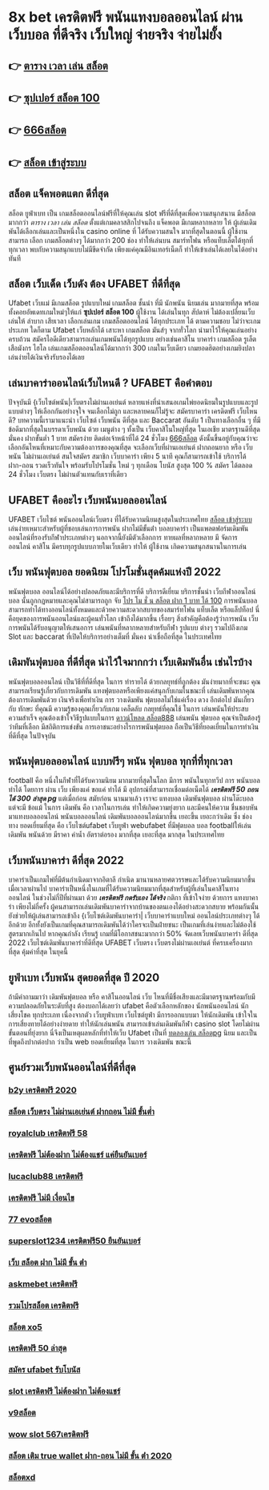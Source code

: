 # 8x bet เครดิตฟรี พนันแทงบอลออนไลน์  ผ่านเว็บบอล ที่ดีจริง เว็บใหญ่ จ่ายจริง จ่ายไม่ยั้ง

## 👉 [ตาราง เวลา เล่น สล็อต](https://www.ufaeat.com/regis-ufabet-master-free/)
## 👉 [ซุปเปอร์ สล็อต 100](https://www.ufaeat.com/regis-ufabet-master-free/)
## 👉 [666สล็อต](https://www.ufaeat.com/ทางเข้ายูฟ่าเบท-ufabet/)
## 👉 [สล็อต เข้าสู่ระบบ](https://www.ufaeat.com/ทางเข้ายูฟ่าเบท-ufabet/)

## สล็อต  แจ็คพอตแตก ดีที่สุด

สล็อต ยูฟ่าเบท   เป็น เกมสล็อตออนไลน์ฟรีที่ให้คุณเล่น slot ฟรีที่ดีที่สุดเพื่อความสนุกสนาน มีสล็อต มากกว่า *ตาราง เวลา เล่น สล็อต* ตั้งแต่เกมคลาสสิกไปจนถึง แจ็คพอต  มีเกมหลากหลาย ให้ ผู้เล่นเดิมพันได้เลือกเล่นและเป็นหนึ่งใน  casino online   ที่  ได้รับความสนใจ มากที่สุดในตอนนี้  ผู้ใช้งาน   สามารถ เลือก เกมสล็อตต่างๆ ได้มากกว่า 200 ช่อง   ทำให้เล่นบน สมาร์ทโฟน หรือแท็บเล็ตได้ทุกที่ทุกเวลา พบกับความสนุกแบบไม่มีขีดจำกัด เพียงแค่คุณมีอินเทอร์เน็ตก็  ทำให้เข้าเล่นได้เลยในได้อย่างทันที  


##  สล็อต  เว็บเด็ด เว็บดัง ต้อง  UFABET ที่ดีที่สุด

 Ufabet เว็บแม่ มีเกมสล็อต รูปแบบใหม่ เกมสล็อต ชั้นนำ ที่มี นักพนัน นิยมเล่น มากมายที่สุด  พร้อมทั้งคอยอัพเดทเกมใหม่ๆให้แก่ **ซุปเปอร์ สล็อต 100** ผู้ใช้งาน ได้เล่นในทุก สัปดาห์   ไม่ต้องเปลี่ยนเว็บเล่นให้ ลำบาก เสียเวลา เลือกเล่นเกม เกมสล็อตออนไลน์ ได้ทุกประเภท ได้ ตามความชอบ ไม่ว่าจะเกม ประเภท ใดก็ตาม  Ufabet เว็บหลักได้ เสาะหา เกมสล็อต มันส์ๆ จากทั่วโลก  นำมาไว้ให้คุณเล่นอย่างครบถ้วน  สมัครไอดีเดียวสามารถเล่นเกมพนันได้ทุกรูปแบบ  อย่างเช่นคาสิโน บาคาร่า เกมสล็อต  รูเล็ต เสือมังกร ไฮโล เล่นเกมสล็อตออนไลน์ได้มากกว่า 300 เกมในเว็บเดียว เกมยอดฮิตอย่างเกมยิงปลา เล่นง่ายได้เงินจริงรับรองได้เลย


## เล่นบาคาร่าออนไลน์เว็บไหนดี ? UFABET คือคำตอบ

ปัจจุบันมี {เว็บไซต์พนัน|เว็บตรงไม่ผ่านเอเย่นต์  หลายแห่งที่นำเสนอเกมไพ่ยอดนิยมในรูปแบบและรูปแบบต่างๆ ให้เลือกกันอย่างจุใจ จนเลือกไม่ถูก และหลายคนก็ไม่รู้จะ  สมัครบาคาร่า เครดิตฟรี เว็บไหนดี? บทความนี้เรามาแนะนำ เว็บไซต์ เว็บพนัน ดีที่สุด และ Baccarat อันดับ 1 เป็นทางเลือกอื่น ๆ ที่มีข้อดีมากที่สุดในบรรดาเว็บพนัน ด้วย  เมนูต่าง ๆ  ทั้งเป็น เว็บคาสิโนใหญ่ที่สุด   ในเอเชีย มาตรฐานดีที่สุด มั่นคง ฝากขั้นต่ำ 1 บาท   สมัครง่าย ติดต่อเจ้าหน้าที่ได้ 24 ชั่วโมง  [666สล็อต](https://www.ufaeat.com/ทางเข้ายูฟ่าเบท-ufabet/) ดังนั้นขึ้นอยู่กับคุณว่าจะเลือกอันไหนที่เหมาะกับความต้องการของคุณที่สุด จะเลือกเว็บที่ผ่านเอเย่นต์ ฝากถอนยาก หรือ  เว็บ พนัน ไม่ผ่านเอเย่นต์ สนใจสมัคร สมาชิก เว็บบาคาร่า  เพียง 5 นาที คุณก็สามารถเข้าใช้ บริการได้ ฝาก-ถอน รวดเร็วทันใจ พร้อมรับโปรโมชั่น ใหม่ ๆ ทุกเดือน โบนัส สูงสุด 100 % สมัคร ได้ตลอด 24 ชั่วโมง  เว็บตรง ไม่ผ่านตัวแทนกับเราที่เดียว 

## UFABET คืออะไร เว็บพนันบอลออนไลน์

UFABET เว็บไซต์  พนันออนไลน์เว็บตรง  ที่ได้รับความนิยมสูงสุดในประเทศไทย [สล็อต เข้าสู่ระบบ](https://www.ufaeat.com/credit-free-50/) เล่นง่ายเหมาะสำหรับผู้ที่ชอบเล่นการการพนัน  ฝากไม่มีขั้นต่ํา บอลบาคาร่า  เป็นแพลตฟอร์มเดิมพันออนไลน์ที่รองรับกีฬาประเภทต่างๆ นอกจากนี้ยังมีตัวเลือกการ ทายผลที่หลากหลาย มี จัดการ  ออนไลน์ คาสิโน  มีครบทุกรูปแบบภายในเว็บเดียว ทำให้ ผู้ใช้งาน เกิดความสนุกสนานในการเล่น

## เว็บ  พนันฟุตบอล ยอดนิยม โปรโมชั่นสุดค้มแห่งปี 2022

 พนันฟุตบอล ออนไลน์ได้อย่างปลอดภัยและมีบริการที่ดี บริการดีเยี่ยม บริการชั้นนำ เว็บกีฬาออนไลน์ บอล นั้นถูกกฎหมายและคุณไม่สามารถถูก จับ  [โปร โม ชั่ น สล็อต ฝาก 1 บาท ได้ 100](https://www.ufaeat.com/ufabet-master-login/) การพนันบอลสามารถทำได้ทางออนไลน์ทั้งหมดและด้วยความสะดวกสบายของสมาร์ทโฟน แท็บเล็ต หรือแล็ปท็อป นี่คือยุคของการพนันออนไลน์และผู้คนทั่วโลก เข้าถึงได้มากขึ้น เรื่อยๆ สิ่งสำคัญคือต้องรู้ว่าการพนัน  เว็บการพนันได้รับอนุญาตให้เสนอการ เล่นพนันที่หลากหลายสำหรับกีฬา รูปแบบ ต่างๆ รวมไปถึงเกม Slot และ baccarat ที่เปิดให้บริการอย่างเต็มที่ มั่นคง น่าเชื่อถือที่สุด ในประเทศไทย 

##  เดิมพันฟุตบอล  ที่ดีที่สุด  น่าไว้ใจมากกว่า เว็บเดิมพันอื่น เช่นไรบ้าง 

 พนันฟุตบอลออนไลน์ เป็นวิธีที่ที่ดีที่สุด ในการ ทำรายได้ ด้วยกลยุทธ์ที่ถูกต้อง มันง่ายมากที่จะชนะ คุณสามารถเรียนรู้เกี่ยวกับการเดิมพัน  แทงฟุตบอลหรือเพียงแค่สนุกกับเกมในขณะที่ เล่นเดิมพันหากคุณต้องการเดิมพันด้วย เงินจริงเพื่อทำเงิน การ วางเดิมพัน ฟุตบอลไม่ใช่แค่เรื่อง ดวง อีกต่อไป มันเกี่ยวกับ ทักษะ ที่คุณมี ความรู้ของคุณเกี่ยวกับเกม  เคล็ดลับ กลยุทธ์ที่คุณใช้ ในการ เล่นพนันให้ประสบความสำเร็จ คุณต้องเข้าใจวิธีรูปแบบในการ [ดาวน์โหลด สล็อต888](https://www.ufaeat.com/) เล่นพนัน ฟุตบอล คุณจำเป็นต้องรู้ว่าทีมที่เลือก  มีสถิติการแข่งขัน การเอาชนะอย่างไรการพนันฟุตบอล ถือเป็นวิธีที่ยอดเยี่ยมในการทำเงิน ที่ดีที่สุด ในปัจจุบัน

##  พนันฟุตบอลออนไลน์  แบบฟรีๆ พนัน ฟุตบอล ทุกที่ที่ทุกเวลา

 football คือ หนึ่งในกีฬาที่ได้รับความนิยม  มากมายที่สุดในโลก มีการ พนันในทุกทวีป การ พนันบอล ทำได้  โดยการ ผ่าน  เว็บ  เพียงแค่ ขอแค่ ทำได้ มี อุปกรณ์ที่สามารถเชื่อมต่อเน็ตได้ ***เครดิตฟรี 50 ถอนได้ 300 ล่าสุด pg*** แต่เมื่อก่อน สมัยก่อน นานมาแล้ว เราจะ แทงบอล เดิมพันฟุตบอล  ผ่านโต๊ะบอล แต่จะมี ข้อแม้ ในการ เดิมพัน  คือ  เวลาในการเล่น ทำให้เกิดความยุ่งยาก และมีคนให้ความ ชื่นชอบหันมาแทงบอลออนไลน์ พนันบอลออนไลน์ เดิมพันบอลออนไลน์มากขึ้น เยอะขึ้น เยอะกว่าเดิม ซึ่ง ช่องทาง  ยอดเยี่ยมที่สุด  คือ เว็บไซต์ufabet เว็บยูฟ่า webufabet ที่มีฟุตบอล บอล footballให้เล่น เดิมพัน พนันด้วย มีราคา ค่าน้ำ อัตราต่อรอง มากที่สุด เยอะที่สุด มากสุด ในประเทศไทย



## เว็บพนันบาคาร่า ดีที่สุด 2022 

บาคาร่าเป็นเกมไพ่ที่มีต้นกำเนิดมาจากอิตาลี กำเนิด มานานหลายศตวรรษและได้รับความนิยมมากขึ้นเมื่อเวลาผ่านไป บาคาร่าเป็นหนึ่งในเกมที่ได้รับความนิยมมากที่สุดสำหรับผู้ที่เล่นในคาสิโนทางออนไลน์ ในช่วงไม่กี่ปีที่ผ่านมา ด้วย   ***เครดิตฟรี กดรับเอง ได้จริง*** กติกา  ที่เข้าใจง่าย ด้วยการ แทงบาคาร่า  เพียงไม่กี่ครั้ง ผู้คนสามารถเล่นเดิมพันบาคาร่าจากบ้านของตนเองได้อย่างสะดวกสบาย  พร้อมกันนั้น ยังช่วยให้ผู้เล่นสามารถเข้าถึง {เว็บไซต์เดิมพันบาคาร่า|  เว็บบาคาร่าแบบใหม่ ออนไลน์ประเภทต่างๆ ได้อีกด้วย อีกทั้งยังเป็นเกมที่คุณสามารถเดิมพันได้ว่าใครจะเป็นฝ่ายชนะ เป็นเกมที่เล่นง่ายและไม่ต้องใช้สูตรมากเกินไป หากคุณกำลัง  เรียนรู้ เกมที่มีโอกาสชนะมากกว่า 50%  จัดเลยเว็บพนันบาคาร่า ดีที่สุด 2022  เว็บไซต์เดิมพันบาคาร่าที่ดีที่สุด UFABET เว็บตรง เว็บตรงไม่ผ่านเอเย่นต์ ที่ครบเครื่องมากที่สุด คุ้มค่าที่สุด ในยุคนี้

## ยูฟ่าเบท  เว็บพนัน สุดยอดที่สุด ปี 2020

ถ้ามีคำถามมาว่า เดิมพันฟุตบอล   หรือ คาสิโนออนไลน์    เว็บ ไหนที่มีชื่อเสียงและมีมาตรฐานพร้อมกับมีความปลอดภัยในระดับที่สูง ต้องบอกได้เลยว่า  ufabet  คือตัวเลือกหลักของ นักพนันออนไลน์ นักเสี่ยงโชค ทุกประเภท  เนื่องจากตัว เว็บยูฟ่าเบท เว็บไซต์ยูฟ่า มีการออกแบบมา ให้นักเดิมพัน เข้าใจใน การเสี่ยงทายได้อย่างง่ายดาย ทำให้นักเล่นพนัน สามารถเข้าเล่นเดิมพันกีฬา   casino   slot โดยไม่ผ่านขั้นตอนที่ยุ่งยาก นี่จึงเป็นเหตุผลหลักที่ทำให้เว็บ Ufabet  เป็นที่ [ทดลองเล่น สล็อตpg](https://www.ufaeat.com/ufabet-master-login/) นิยม และเป็นที่พูดถึงปากต่อปาก ว่าเป็น web    ยอดเยี่ยมที่สุด ในการ วางเดิมพัน   ขณะนี้ 


## ศูนย์รวมเว็บพนันออนไลน์ที่ดีที่สุด

### [b2y เครดิตฟรี 2020](https://atom.io/themes/ทางเข้า%20ufabet%20ใหม่ล่าสุด%20superslot%20เครดิตฟรี%2050%20ยืนยัน%20otp%20ล่าสุด%20008%20สล็อต%20สมัครฟรี%20ฟรีเครดิต%20100%)
### [สล็อต เว็บตรง ไม่ผ่านเอเย่นต์ ฝากถอน ไม่มี ขั้นต่ำ](https://atom.io/themes/ทางเข้า%20ufabet%20ใหม่ล่าสุด%20pgslot99%20เครดิตฟรี%20008%20สล็อต%20สมัครฟรี%20ฟรีเครดิต%20100%)
### [royalclub เครดิตฟรี 58](https://atom.io/themes/ทางเข้า%20ufabet%20ใหม่ล่าสุด%20asia%20เครดิตฟรี%20008%20สล็อต%20สมัครฟรี%20ฟรีเครดิต%20100%)
### [เครดิตฟรี ไม่ต้องฝาก ไม่ต้องแชร์ แค่ยืนยันเบอร์](https://atom.io/themes/ทางเข้า%20ufabet%20ใหม่ล่าสุด%20เครดิตฟรี50ยืนยันเบอร์2021ล่าสุด%20008%20สล็อต%20สมัครฟรี%20ฟรีเครดิต%20100%)
### [lucaclub88 เครดิตฟรี](https://atom.io/themes/ทางเข้า%20ufabet%20ใหม่ล่าสุด%20เครดิตฟรี20%20008%20สล็อต%20สมัครฟรี%20ฟรีเครดิต%20100%)
### [เครดิตฟรี ไม่มี เงื่อนไข](https://atom.io/themes/ทางเข้า%20ufabet%20ใหม่ล่าสุด%20สล็อต%20เครดิตฟรี%20กดรับเอง%202021%20ล่าสุด%20008%20สล็อต%20สมัครฟรี%20ฟรีเครดิต%20100%)
### [77 evoสล็อต](https://atom.io/themes/ทางเข้า%20ufabet%20ใหม่ล่าสุด%20ทดลอง%20เล่น%20สล็อต%20โร%20ม่า%20ฟรี%20008%20สล็อต%20สมัครฟรี%20ฟรีเครดิต%20100%)
### [superslot1234 เครดิตฟรี50 ยืนยันเบอร์](https://atom.io/themes/ทางเข้า%20ufabet%20ใหม่ล่าสุด%20สล็อต%20xo%20เครดิตฟรี%2050%20บาท%20008%20สล็อต%20สมัครฟรี%20ฟรีเครดิต%20100%)
### [เว็บ สล็อต ฝาก ไม่มี ขั้น ต่ํา](https://atom.io/themes/ทางเข้า%20ufabet%20ใหม่ล่าสุด%20mbสล็อต%20008%20สล็อต%20สมัครฟรี%20ฟรีเครดิต%20100%)
### [askmebet เครดิตฟรี](https://atom.io/themes/ทางเข้า%20ufabet%20ใหม่ล่าสุด%20เครดิตฟรี%20กดรับเองหน้าเว็บล่าสุด%202564%20008%20สล็อต%20สมัครฟรี%20ฟรีเครดิต%20100%)
### [รวมโปรสล็อต เครดิตฟรี](https://atom.io/themes/ทางเข้า%20ufabet%20ใหม่ล่าสุด%20jokerslotz999%20เครดิตฟรี%20008%20สล็อต%20สมัครฟรี%20ฟรีเครดิต%20100%)
### [สล็อต xo5](https://atom.io/themes/ทางเข้า%20ufabet%20ใหม่ล่าสุด%20เว็บ%20เครดิตฟรี%20ยืนยันเบอร์2021%20008%20สล็อต%20สมัครฟรี%20ฟรีเครดิต%20100%)
### [เครดิตฟรี 50 ล่าสุด](https://atom.io/themes/ทางเข้า%20ufabet%20ใหม่ล่าสุด%20pgสล็อต99%20008%20สล็อต%20สมัครฟรี%20ฟรีเครดิต%20100%)
### [สมัคร ufabet รับโบนัส](https://atom.io/themes/ทางเข้า%20ufabet%20ใหม่ล่าสุด%20joker%20สล็อต888%20008%20สล็อต%20สมัครฟรี%20ฟรีเครดิต%20100%)
### [slot เครดิตฟรี ไม่ต้องฝาก ไม่ต้องแชร์](https://atom.io/themes/ทางเข้า%20ufabet%20ใหม่ล่าสุด%20เครดิตฟรี300%20008%20สล็อต%20สมัครฟรี%20ฟรีเครดิต%20100%)
### [v9สล็อต](https://atom.io/themes/ทางเข้า%20ufabet%20ใหม่ล่าสุด%20สล็อต%20โอน%20ผ่าน%20วอ%20เลท%20ไม่มีขั้นต่ำ%20008%20สล็อต%20สมัครฟรี%20ฟรีเครดิต%20100%)
### [wow slot 567เครดิตฟรี](https://atom.io/themes/ทางเข้า%20ufabet%20ใหม่ล่าสุด%20lagalaxy1%20เครดิตฟรี%20008%20สล็อต%20สมัครฟรี%20ฟรีเครดิต%20100%)
### [สล็อต เติม true wallet ฝาก-ถอน ไม่มี ขั้น ต่ํา 2020](https://atom.io/themes/ทางเข้า%20ufabet%20ใหม่ล่าสุด%20สล็อตฝาก-ถอน%20ไม่มี%20ขั้น%20ต่ํา%20วอ%20เลท%20เครดิตฟรี%20008%20สล็อต%20สมัครฟรี%20ฟรีเครดิต%20100%)
### [สล็อตxd](https://atom.io/themes/ทางเข้า%20ufabet%20ใหม่ล่าสุด%20ทางเข้า%20สล็อต%20m98%20008%20สล็อต%20สมัครฟรี%20ฟรีเครดิต%20100%)
